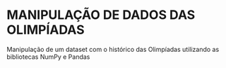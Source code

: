 # MANIPULAÇÃO DE DADOS DAS OLIMPÍADAS
Manipulação de um dataset com o histórico das Olimpíadas utilizando as bibliotecas NumPy e Pandas
